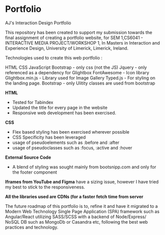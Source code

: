 # Portfolio


AJ's Interaction Design Portfolio

This repository has been created to support my submission towards the final assignment of creating a portfolio website, for SEM 1,CS6041 - INTERACTIVE MEDIA PROJECT/WORKSHOP 1, In Masters in Interaction and Experience Design, University of Limerick, Limerick, Ireland. 

Technologies used to create this web portfolio :

HTML
CSS
JavaScript
Bootstrap - only css (not the JS)
Jquery - only referenced as a dependency for Glightbox
FontAwesome - Icon library
Glightbox.min.js - Library used for Image Gallery
Typed.js - For styling on the landing page.
Bootstrap - only Ulitity classes are used from bootstrap 

**HTML**
 - Tested for Tabindex 
 - Updated the title for every page in the website 
 - Responsive web development has been exercised. 
 
**CSS** 
 - Flex based styling has been exercised wherever possible
 - CSS Specificity has been leveraged
 - usage of pseudoelements such as :before and :after
 - usage of pseudoclasses such as :focus, :active and :hover
 
**External Source Code**
- A blend of styling was sought mainly from bootsnipp.com and only for the footer component

**Iframes from YouTube and Figma** have a sizing issue, however I have tried my best to stick to the responsiveness.

**All the libraries used are CDNs (for a faster fetch time from server**

The future roadmap of this portfolio is to, refine it and have it migrated to a Modern Web Technology Single Page Application (SPA) framework such as Angular/React utilizing SASS/SCSS with a backend of Node/Express/ NoSQL DB such as MongoDb or Casandra etc, following the best web practices and technology.
